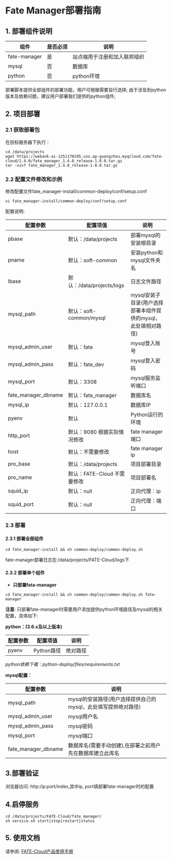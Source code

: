# Fate Manager部署指南

## 1. 部署组件说明

| 组件         | 是否必须 | 说明                         |
| ------------ | -------- | ---------------------------- |
| fate-manager | 是       | 站点端用于注册和加入联邦组织 |
| mysql        | 否       | 数据库                       |
| python       | 否       | python环境                   |

部署脚本提供全部组件的部署功能，用户可根据需要自行选择;
由于涉及到python版本及依赖问题，建议用户部署我们提供的python组件;

## 2.  项目部署

### 2.1 获取部署包

在目标服务器下执行：

```shell
cd /data/projects
wget https://webank-ai-1251170195.cos.ap-guangzhou.myqcloud.com/fate-cloud/1.4.0/fate_manager_1.4.0_release-1.0.0.tar.gz
tar -xzvf fate_manager_1.4.0_release-1.0.0.tar.gz
```

### 2.2 配置文件修改和示例

修改配置文件fate_manager-install/common-deploy/conf/setup.conf

```shell
vi fate_manager-install/common-deploy/conf/setup.conf
```

配置说明:

| 配置参数          | 配置项值                        | 说明                   |
| --------        | --------------                  |  --------------------|
| pbase           |默认：/data/projects              |部署mysql的安装根目录     |
| pname           |默认：soft-common                  |安装python和mysql文件夹名  |
| lbase           |默认：/data/projects/logs         |日志文件路径             |
| mysql_path      |默认：soft-common/mysql           |mysql安装子目录(用户选择部署本组件提供的mysql，此处填相对路径)|
| mysql_admin_user |默认：fate                       |mysql登入账号            |
| mysql_admin_pass |默认：fate_dev                   |mysql登入密码             |
| mysql_port      |默认：3308                         |mysql服务监听端口        |
| fate_manager_dbname  |默认：fate_manager           | 数据库名             |
| mysql_ip         |默认：127.0.0.1                  |数据库IP               |
| pyenv            |默认                             |Python运行的环境          |
| http_port         |默认：9080  根据实际情况修改       |fate manager端口       |
| host             |默认：不需要修改                   |fate manager ip  |
| pro_base         |默认：/data/projects            | 项目部署目录              |
| pro_name         |默认：FATE-Cloud 不需要修改         |项目部署名 |
| squid_ip         |默认：null                        |正向代理：ip |
| squid_port       |默认：null                       |正向代理：端口 |

### 2.3 部署

#### 2.3.1 部署全部组件

```
cd fate_manager-install && sh common-deploy/common-deploy.sh 
```

fate-manager部署日志在:/data/projects/FATE-Cloud/logs下


#### 2.3.2 部署单个组件

- **只部署fata-manager**

```
cd fate_manager-install && sh common-deploy/common-deploy.sh fate-manager
```

**注意**: 只部署fate-manager时需要用户添加提供python环境路径及mysql的相关配置，具体如下:

**python：(3.6.x及以上版本)**

| 配置参数          | 配置项值          | 说明                        |
| --------        | --------------   |  -------------------------|
| pyenv           |Python路径         |绝对路径                  |

*python依赖下载：python-deploy/files/requirements.txt*
     
**mysql配置：**

| 配置参数              | 说明                        |
| --------             |  -------------------------|
| mysql_path           |mysql的安装路径(用户选择提供自己的mysql，此处填写提供绝对路径)  |
| mysql_admin_user     |mysql用户名            |
| mysql_admin_pass     |mysql密码              |
| mysql_port           |mysql端口         |
| fate_manager_dbname  |数据库名(需要手动创建),在部署之前用户先在数据库建立此库名 |

## 3.部署验证

浏览器访问: http:/ip:port/index,其中ip, port填部署fate-manager时的配置

## 4.启停服务

```
cd /data/projects/FATE-Cloud/fate_manager/ 
sh service.sh start|stop|restart|status
```
## 5. 使用文档

请参阅: [FATE-Cloud产品使用手册](../../docs/FATE-Cloud产品使用手册v1.4.0.pdf)

